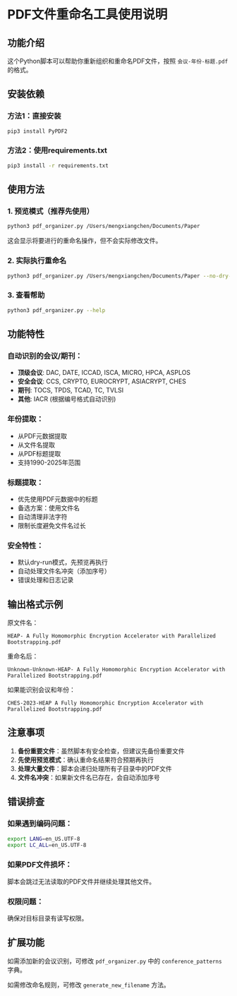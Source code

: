 # PDF文件重命名工具使用说明

## 功能介绍
这个Python脚本可以帮助你重新组织和重命名PDF文件，按照 `会议-年份-标题.pdf` 的格式。

## 安装依赖

### 方法1：直接安装
```bash
pip3 install PyPDF2
```

### 方法2：使用requirements.txt
```bash
pip3 install -r requirements.txt
```

## 使用方法

### 1. 预览模式（推荐先使用）
```bash
python3 pdf_organizer.py /Users/mengxiangchen/Documents/Paper
```
这会显示将要进行的重命名操作，但不会实际修改文件。

### 2. 实际执行重命名
```bash
python3 pdf_organizer.py /Users/mengxiangchen/Documents/Paper --no-dry-run
```

### 3. 查看帮助
```bash
python3 pdf_organizer.py --help
```

## 功能特性

### 自动识别的会议/期刊：
- **顶级会议**: DAC, DATE, ICCAD, ISCA, MICRO, HPCA, ASPLOS
- **安全会议**: CCS, CRYPTO, EUROCRYPT, ASIACRYPT, CHES
- **期刊**: TOCS, TPDS, TCAD, TC, TVLSI
- **其他**: IACR (根据编号格式自动识别)

### 年份提取：
- 从PDF元数据提取
- 从文件名提取
- 从PDF标题提取
- 支持1990-2025年范围

### 标题提取：
- 优先使用PDF元数据中的标题
- 备选方案：使用文件名
- 自动清理非法字符
- 限制长度避免文件名过长

### 安全特性：
- 默认dry-run模式，先预览再执行
- 自动处理文件名冲突（添加序号）
- 错误处理和日志记录

## 输出格式示例

原文件名：
```
HEAP- A Fully Homomorphic Encryption Accelerator with Parallelized Bootstrapping.pdf
```

重命名后：
```
Unknown-Unknown-HEAP- A Fully Homomorphic Encryption Accelerator with Parallelized Bootstrapping.pdf
```

如果能识别会议和年份：
```
CHES-2023-HEAP A Fully Homomorphic Encryption Accelerator with Parallelized Bootstrapping.pdf
```

## 注意事项

1. **备份重要文件**：虽然脚本有安全检查，但建议先备份重要文件
2. **先使用预览模式**：确认重命名结果符合预期再执行
3. **处理大量文件**：脚本会递归处理所有子目录中的PDF文件
4. **文件名冲突**：如果新文件名已存在，会自动添加序号

## 错误排查

### 如果遇到编码问题：
```bash
export LANG=en_US.UTF-8
export LC_ALL=en_US.UTF-8
```

### 如果PDF文件损坏：
脚本会跳过无法读取的PDF文件并继续处理其他文件。

### 权限问题：
确保对目标目录有读写权限。

## 扩展功能

如需添加新的会议识别，可修改 `pdf_organizer.py` 中的 `conference_patterns` 字典。

如需修改命名规则，可修改 `generate_new_filename` 方法。